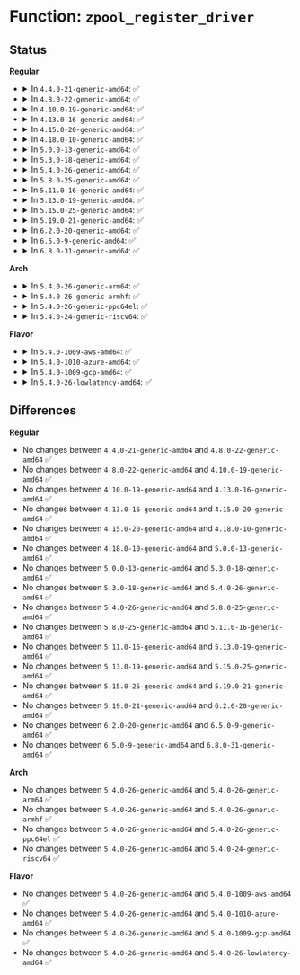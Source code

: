 # Function: <code>zpool_register_driver</code>

## Status
<b>Regular</b>
<ul>
<li>
<details>
<summary>In <code>4.4.0-21-generic-amd64</code>: ✅</summary>

```c
void zpool_register_driver(struct zpool_driver * driver)
```

```json
{
  "name": "zpool_register_driver",
  "collision_type": "Unique Global",
  "inline_type": "No",
  "funcs": [
    {
      "addr": 18446744071580959088,
      "name": "zpool_register_driver",
      "external": true,
      "loc": "mm/zpool.c:38",
      "file": "mm/zpool.c",
      "inline": "seen, unknown",
      "caller_inline": [],
      "caller_func": [
        "mm/zbud.c:init_zbud"
      ]
    }
  ],
  "symbols": [
    {
      "addr": 18446744071580959088,
      "name": "zpool_register_driver",
      "section": ".text",
      "bind": "STB_GLOBAL",
      "size": 83
    }
  ]
}
```
</details>
</li>
<li>
<details>
<summary>In <code>4.8.0-22-generic-amd64</code>: ✅</summary>

```c
void zpool_register_driver(struct zpool_driver * driver)
```

```json
{
  "name": "zpool_register_driver",
  "collision_type": "Unique Global",
  "inline_type": "No",
  "funcs": [
    {
      "addr": 18446744071581110544,
      "name": "zpool_register_driver",
      "external": true,
      "loc": "mm/zpool.c:38",
      "file": "mm/zpool.c",
      "inline": "seen, unknown",
      "caller_inline": [],
      "caller_func": [
        "mm/zbud.c:init_zbud"
      ]
    }
  ],
  "symbols": [
    {
      "addr": 18446744071581110544,
      "name": "zpool_register_driver",
      "section": ".text",
      "bind": "STB_GLOBAL",
      "size": 83
    }
  ]
}
```
</details>
</li>
<li>
<details>
<summary>In <code>4.10.0-19-generic-amd64</code>: ✅</summary>

```c
void zpool_register_driver(struct zpool_driver * driver)
```

```json
{
  "name": "zpool_register_driver",
  "collision_type": "Unique Global",
  "inline_type": "No",
  "funcs": [
    {
      "addr": 18446744071581185712,
      "name": "zpool_register_driver",
      "external": true,
      "loc": "mm/zpool.c:38",
      "file": "mm/zpool.c",
      "inline": "seen, unknown",
      "caller_inline": [],
      "caller_func": [
        "mm/zbud.c:init_zbud"
      ]
    }
  ],
  "symbols": [
    {
      "addr": 18446744071581185712,
      "name": "zpool_register_driver",
      "section": ".text",
      "bind": "STB_GLOBAL",
      "size": 83
    }
  ]
}
```
</details>
</li>
<li>
<details>
<summary>In <code>4.13.0-16-generic-amd64</code>: ✅</summary>

```c
void zpool_register_driver(struct zpool_driver * driver)
```

```json
{
  "name": "zpool_register_driver",
  "collision_type": "Unique Global",
  "inline_type": "No",
  "funcs": [
    {
      "addr": 18446744071581233936,
      "name": "zpool_register_driver",
      "external": true,
      "loc": "mm/zpool.c:38",
      "file": "mm/zpool.c",
      "inline": "seen, unknown",
      "caller_inline": [],
      "caller_func": [
        "mm/zbud.c:init_zbud",
        "mm/zsmalloc.c:zs_init"
      ]
    }
  ],
  "symbols": [
    {
      "addr": 18446744071581233936,
      "name": "zpool_register_driver",
      "section": ".text",
      "bind": "STB_GLOBAL",
      "size": 83
    }
  ]
}
```
</details>
</li>
<li>
<details>
<summary>In <code>4.15.0-20-generic-amd64</code>: ✅</summary>

```c
void zpool_register_driver(struct zpool_driver * driver)
```

```json
{
  "name": "zpool_register_driver",
  "collision_type": "Unique Global",
  "inline_type": "No",
  "funcs": [
    {
      "addr": 18446744071581365424,
      "name": "zpool_register_driver",
      "external": true,
      "loc": "mm/zpool.c:38",
      "file": "mm/zpool.c",
      "inline": "seen, unknown",
      "caller_inline": [],
      "caller_func": [
        "mm/zbud.c:init_zbud",
        "mm/zsmalloc.c:zs_init"
      ]
    }
  ],
  "symbols": [
    {
      "addr": 18446744071581365424,
      "name": "zpool_register_driver",
      "section": ".text",
      "bind": "STB_GLOBAL",
      "size": 83
    }
  ]
}
```
</details>
</li>
<li>
<details>
<summary>In <code>4.18.0-10-generic-amd64</code>: ✅</summary>

```c
void zpool_register_driver(struct zpool_driver * driver)
```

```json
{
  "name": "zpool_register_driver",
  "collision_type": "Unique Global",
  "inline_type": "No",
  "funcs": [
    {
      "addr": 18446744071581515232,
      "name": "zpool_register_driver",
      "external": true,
      "loc": "mm/zpool.c:39",
      "file": "mm/zpool.c",
      "inline": "seen, unknown",
      "caller_inline": [],
      "caller_func": [
        "mm/zbud.c:init_zbud",
        "mm/zsmalloc.c:zs_init"
      ]
    }
  ],
  "symbols": [
    {
      "addr": 18446744071581515232,
      "name": "zpool_register_driver",
      "section": ".text",
      "bind": "STB_GLOBAL",
      "size": 83
    }
  ]
}
```
</details>
</li>
<li>
<details>
<summary>In <code>5.0.0-13-generic-amd64</code>: ✅</summary>

```c
void zpool_register_driver(struct zpool_driver * driver)
```

```json
{
  "name": "zpool_register_driver",
  "collision_type": "Unique Global",
  "inline_type": "No",
  "funcs": [
    {
      "addr": 18446744071581601088,
      "name": "zpool_register_driver",
      "external": true,
      "loc": "mm/zpool.c:39",
      "file": "mm/zpool.c",
      "inline": "seen, unknown",
      "caller_inline": [],
      "caller_func": [
        "mm/zbud.c:init_zbud",
        "mm/zsmalloc.c:zs_init"
      ]
    }
  ],
  "symbols": [
    {
      "addr": 18446744071581601088,
      "name": "zpool_register_driver",
      "section": ".text",
      "bind": "STB_GLOBAL",
      "size": 83
    }
  ]
}
```
</details>
</li>
<li>
<details>
<summary>In <code>5.3.0-18-generic-amd64</code>: ✅</summary>

```c
void zpool_register_driver(struct zpool_driver * driver)
```

```json
{
  "name": "zpool_register_driver",
  "collision_type": "Unique Global",
  "inline_type": "No",
  "funcs": [
    {
      "addr": 18446744071581712320,
      "name": "zpool_register_driver",
      "external": true,
      "loc": "mm/zpool.c:40",
      "file": "mm/zpool.c",
      "inline": "seen, unknown",
      "caller_inline": [],
      "caller_func": [
        "mm/zbud.c:init_zbud",
        "mm/zsmalloc.c:zs_init"
      ]
    }
  ],
  "symbols": [
    {
      "addr": 18446744071581712320,
      "name": "zpool_register_driver",
      "section": ".text",
      "bind": "STB_GLOBAL",
      "size": 83
    }
  ]
}
```
</details>
</li>
<li>
<details>
<summary>In <code>5.4.0-26-generic-amd64</code>: ✅</summary>

```c
void zpool_register_driver(struct zpool_driver * driver)
```

```json
{
  "name": "zpool_register_driver",
  "collision_type": "Unique Global",
  "inline_type": "No",
  "funcs": [
    {
      "addr": 18446744071581785760,
      "name": "zpool_register_driver",
      "external": true,
      "loc": "mm/zpool.c:40",
      "file": "mm/zpool.c",
      "inline": "seen, unknown",
      "caller_inline": [],
      "caller_func": [
        "mm/zbud.c:init_zbud",
        "mm/zsmalloc.c:zs_init"
      ]
    }
  ],
  "symbols": [
    {
      "addr": 18446744071581785760,
      "name": "zpool_register_driver",
      "section": ".text",
      "bind": "STB_GLOBAL",
      "size": 83
    }
  ]
}
```
</details>
</li>
<li>
<details>
<summary>In <code>5.8.0-25-generic-amd64</code>: ✅</summary>

```c
void zpool_register_driver(struct zpool_driver * driver)
```

```json
{
  "name": "zpool_register_driver",
  "collision_type": "Unique Global",
  "inline_type": "No",
  "funcs": [
    {
      "addr": 18446744071582007728,
      "name": "zpool_register_driver",
      "external": true,
      "loc": "mm/zpool.c:40",
      "file": "mm/zpool.c",
      "inline": "seen, unknown",
      "caller_inline": [],
      "caller_func": [
        "mm/zbud.c:init_zbud",
        "mm/zsmalloc.c:zs_init"
      ]
    }
  ],
  "symbols": [
    {
      "addr": 18446744071582007728,
      "name": "zpool_register_driver",
      "section": ".text",
      "bind": "STB_GLOBAL",
      "size": 86
    }
  ]
}
```
</details>
</li>
<li>
<details>
<summary>In <code>5.11.0-16-generic-amd64</code>: ✅</summary>

```c
void zpool_register_driver(struct zpool_driver * driver)
```

```json
{
  "name": "zpool_register_driver",
  "collision_type": "Unique Global",
  "inline_type": "No",
  "funcs": [
    {
      "addr": 18446744071582056304,
      "name": "zpool_register_driver",
      "external": true,
      "loc": "mm/zpool.c:40",
      "file": "mm/zpool.c",
      "inline": "seen, unknown",
      "caller_inline": [],
      "caller_func": [
        "mm/zbud.c:init_zbud",
        "mm/zsmalloc.c:zs_init"
      ]
    }
  ],
  "symbols": [
    {
      "addr": 18446744071582056304,
      "name": "zpool_register_driver",
      "section": ".text",
      "bind": "STB_GLOBAL",
      "size": 86
    }
  ]
}
```
</details>
</li>
<li>
<details>
<summary>In <code>5.13.0-19-generic-amd64</code>: ✅</summary>

```c
void zpool_register_driver(struct zpool_driver * driver)
```

```json
{
  "name": "zpool_register_driver",
  "collision_type": "Unique Global",
  "inline_type": "No",
  "funcs": [
    {
      "addr": 18446744071582081088,
      "name": "zpool_register_driver",
      "external": true,
      "loc": "mm/zpool.c:41",
      "file": "mm/zpool.c",
      "inline": "seen, unknown",
      "caller_inline": [],
      "caller_func": [
        "mm/zbud.c:init_zbud",
        "mm/zsmalloc.c:zs_init"
      ]
    }
  ],
  "symbols": [
    {
      "addr": 18446744071582081088,
      "name": "zpool_register_driver",
      "section": ".text",
      "bind": "STB_GLOBAL",
      "size": 86
    }
  ]
}
```
</details>
</li>
<li>
<details>
<summary>In <code>5.15.0-25-generic-amd64</code>: ✅</summary>

```c
void zpool_register_driver(struct zpool_driver * driver)
```

```json
{
  "name": "zpool_register_driver",
  "collision_type": "Unique Global",
  "inline_type": "No",
  "funcs": [
    {
      "addr": 18446744071582392672,
      "name": "zpool_register_driver",
      "external": true,
      "loc": "mm/zpool.c:41",
      "file": "mm/zpool.c",
      "inline": "seen, unknown",
      "caller_inline": [],
      "caller_func": [
        "mm/zbud.c:init_zbud",
        "mm/zsmalloc.c:zs_init"
      ]
    }
  ],
  "symbols": [
    {
      "addr": 18446744071582392672,
      "name": "zpool_register_driver",
      "section": ".text",
      "bind": "STB_GLOBAL",
      "size": 86
    }
  ]
}
```
</details>
</li>
<li>
<details>
<summary>In <code>5.19.0-21-generic-amd64</code>: ✅</summary>

```c
void zpool_register_driver(struct zpool_driver * driver)
```

```json
{
  "name": "zpool_register_driver",
  "collision_type": "Unique Global",
  "inline_type": "No",
  "funcs": [
    {
      "addr": 18446744071582903344,
      "name": "zpool_register_driver",
      "external": true,
      "loc": "mm/zpool.c:36",
      "file": "mm/zpool.c",
      "inline": "seen, unknown",
      "caller_inline": [],
      "caller_func": [
        "mm/zbud.c:init_zbud",
        "mm/zsmalloc.c:zs_init"
      ]
    }
  ],
  "symbols": [
    {
      "addr": 18446744071582903344,
      "name": "zpool_register_driver",
      "section": ".text",
      "bind": "STB_GLOBAL",
      "size": 94
    }
  ]
}
```
</details>
</li>
<li>
<details>
<summary>In <code>6.2.0-20-generic-amd64</code>: ✅</summary>

```c
void zpool_register_driver(struct zpool_driver * driver)
```

```json
{
  "name": "zpool_register_driver",
  "collision_type": "Unique Global",
  "inline_type": "No",
  "funcs": [
    {
      "addr": 18446744071583455488,
      "name": "zpool_register_driver",
      "external": true,
      "loc": "mm/zpool.c:33",
      "file": "mm/zpool.c",
      "inline": "seen, unknown",
      "caller_inline": [],
      "caller_func": [
        "mm/zbud.c:init_zbud",
        "mm/zsmalloc.c:zs_init"
      ]
    }
  ],
  "symbols": [
    {
      "addr": 18446744071583455488,
      "name": "zpool_register_driver",
      "section": ".text",
      "bind": "STB_GLOBAL",
      "size": 94
    }
  ]
}
```
</details>
</li>
<li>
<details>
<summary>In <code>6.5.0-9-generic-amd64</code>: ✅</summary>

```c
void zpool_register_driver(struct zpool_driver * driver)
```

```json
{
  "name": "zpool_register_driver",
  "collision_type": "Unique Global",
  "inline_type": "No",
  "funcs": [
    {
      "addr": 18446744071583675264,
      "name": "zpool_register_driver",
      "external": true,
      "loc": "mm/zpool.c:33",
      "file": "mm/zpool.c",
      "inline": "seen, unknown",
      "caller_inline": [],
      "caller_func": [
        "mm/zbud.c:init_zbud",
        "mm/zsmalloc.c:zs_init"
      ]
    }
  ],
  "symbols": [
    {
      "addr": 18446744071583675264,
      "name": "zpool_register_driver",
      "section": ".text",
      "bind": "STB_GLOBAL",
      "size": 94
    }
  ]
}
```
</details>
</li>
<li>
<details>
<summary>In <code>6.8.0-31-generic-amd64</code>: ✅</summary>

```c
void zpool_register_driver(struct zpool_driver * driver)
```

```json
{
  "name": "zpool_register_driver",
  "collision_type": "Unique Global",
  "inline_type": "No",
  "funcs": [
    {
      "addr": 18446744071583869536,
      "name": "zpool_register_driver",
      "external": true,
      "loc": "mm/zpool.c:33",
      "file": "mm/zpool.c",
      "inline": "seen, unknown",
      "caller_inline": [],
      "caller_func": [
        "mm/zbud.c:init_zbud",
        "mm/zsmalloc.c:zs_init"
      ]
    }
  ],
  "symbols": [
    {
      "addr": 18446744071583869536,
      "name": "zpool_register_driver",
      "section": ".text",
      "bind": "STB_GLOBAL",
      "size": 94
    }
  ]
}
```
</details>
</li>
</ul>
<b>Arch</b>
<ul>
<li>
<details>
<summary>In <code>5.4.0-26-generic-arm64</code>: ✅</summary>

```c
void zpool_register_driver(struct zpool_driver * driver)
```

```json
{
  "name": "zpool_register_driver",
  "collision_type": "Unique Global",
  "inline_type": "No",
  "funcs": [
    {
      "addr": 18446603336493245392,
      "name": "zpool_register_driver",
      "external": true,
      "loc": "mm/zpool.c:40",
      "file": "mm/zpool.c",
      "inline": "seen, unknown",
      "caller_inline": [],
      "caller_func": [
        "mm/zbud.c:init_zbud",
        "mm/zsmalloc.c:zs_init"
      ]
    }
  ],
  "symbols": [
    {
      "addr": 18446603336493245392,
      "name": "zpool_register_driver",
      "section": ".text",
      "bind": "STB_GLOBAL",
      "size": 160
    }
  ]
}
```
</details>
</li>
<li>
<details>
<summary>In <code>5.4.0-26-generic-armhf</code>: ✅</summary>

```c
void zpool_register_driver(struct zpool_driver * driver)
```

```json
{
  "name": "zpool_register_driver",
  "collision_type": "Unique Global",
  "inline_type": "No",
  "funcs": [
    {
      "addr": 3226857456,
      "name": "zpool_register_driver",
      "external": true,
      "loc": "mm/zpool.c:40",
      "file": "mm/zpool.c",
      "inline": "seen, unknown",
      "caller_inline": [],
      "caller_func": [
        "mm/zbud.c:init_zbud",
        "mm/zsmalloc.c:zs_init"
      ]
    }
  ],
  "symbols": [
    {
      "addr": 3226857456,
      "name": "zpool_register_driver",
      "section": ".text",
      "bind": "STB_GLOBAL",
      "size": 104
    }
  ]
}
```
</details>
</li>
<li>
<details>
<summary>In <code>5.4.0-26-generic-ppc64el</code>: ✅</summary>

```c
void zpool_register_driver(struct zpool_driver * driver)
```

```json
{
  "name": "zpool_register_driver",
  "collision_type": "Unique Global",
  "inline_type": "No",
  "funcs": [
    {
      "addr": 13835058055286768128,
      "name": "zpool_register_driver",
      "external": true,
      "loc": "mm/zpool.c:40",
      "file": "mm/zpool.c",
      "inline": "seen, unknown",
      "caller_inline": [],
      "caller_func": [
        "mm/zbud.c:init_zbud",
        "mm/zsmalloc.c:zs_init"
      ]
    }
  ],
  "symbols": [
    {
      "addr": 13835058055286768128,
      "name": "zpool_register_driver",
      "section": ".text",
      "bind": "STB_GLOBAL",
      "size": 216
    }
  ]
}
```
</details>
</li>
<li>
<details>
<summary>In <code>5.4.0-24-generic-riscv64</code>: ✅</summary>

```c
void zpool_register_driver(struct zpool_driver * driver)
```

```json
{
  "name": "zpool_register_driver",
  "collision_type": "Unique Global",
  "inline_type": "No",
  "funcs": [
    {
      "addr": 18446743936273003924,
      "name": "zpool_register_driver",
      "external": true,
      "loc": "mm/zpool.c:40",
      "file": "mm/zpool.c",
      "inline": "seen, unknown",
      "caller_inline": [],
      "caller_func": [
        "mm/zbud.c:init_zbud",
        "mm/zsmalloc.c:zs_init"
      ]
    }
  ],
  "symbols": [
    {
      "addr": 18446743936273003924,
      "name": "zpool_register_driver",
      "section": ".text",
      "bind": "STB_GLOBAL",
      "size": 142
    }
  ]
}
```
</details>
</li>
</ul>
<b>Flavor</b>
<ul>
<li>
<details>
<summary>In <code>5.4.0-1009-aws-amd64</code>: ✅</summary>

```c
void zpool_register_driver(struct zpool_driver * driver)
```

```json
{
  "name": "zpool_register_driver",
  "collision_type": "Unique Global",
  "inline_type": "No",
  "funcs": [
    {
      "addr": 18446744071581754496,
      "name": "zpool_register_driver",
      "external": true,
      "loc": "mm/zpool.c:40",
      "file": "mm/zpool.c",
      "inline": "seen, unknown",
      "caller_inline": [],
      "caller_func": [
        "mm/zbud.c:init_zbud",
        "mm/zsmalloc.c:zs_init"
      ]
    }
  ],
  "symbols": [
    {
      "addr": 18446744071581754496,
      "name": "zpool_register_driver",
      "section": ".text",
      "bind": "STB_GLOBAL",
      "size": 83
    }
  ]
}
```
</details>
</li>
<li>
<details>
<summary>In <code>5.4.0-1010-azure-amd64</code>: ✅</summary>

```c
void zpool_register_driver(struct zpool_driver * driver)
```

```json
{
  "name": "zpool_register_driver",
  "collision_type": "Unique Global",
  "inline_type": "No",
  "funcs": [
    {
      "addr": 18446744071581693120,
      "name": "zpool_register_driver",
      "external": true,
      "loc": "mm/zpool.c:40",
      "file": "mm/zpool.c",
      "inline": "seen, unknown",
      "caller_inline": [],
      "caller_func": [
        "mm/zbud.c:init_zbud",
        "mm/zsmalloc.c:zs_init"
      ]
    }
  ],
  "symbols": [
    {
      "addr": 18446744071581693120,
      "name": "zpool_register_driver",
      "section": ".text",
      "bind": "STB_GLOBAL",
      "size": 83
    }
  ]
}
```
</details>
</li>
<li>
<details>
<summary>In <code>5.4.0-1009-gcp-amd64</code>: ✅</summary>

```c
void zpool_register_driver(struct zpool_driver * driver)
```

```json
{
  "name": "zpool_register_driver",
  "collision_type": "Unique Global",
  "inline_type": "No",
  "funcs": [
    {
      "addr": 18446744071581745808,
      "name": "zpool_register_driver",
      "external": true,
      "loc": "mm/zpool.c:40",
      "file": "mm/zpool.c",
      "inline": "seen, unknown",
      "caller_inline": [],
      "caller_func": [
        "mm/zbud.c:init_zbud",
        "mm/zsmalloc.c:zs_init"
      ]
    }
  ],
  "symbols": [
    {
      "addr": 18446744071581745808,
      "name": "zpool_register_driver",
      "section": ".text",
      "bind": "STB_GLOBAL",
      "size": 83
    }
  ]
}
```
</details>
</li>
<li>
<details>
<summary>In <code>5.4.0-26-lowlatency-amd64</code>: ✅</summary>

```c
void zpool_register_driver(struct zpool_driver * driver)
```

```json
{
  "name": "zpool_register_driver",
  "collision_type": "Unique Global",
  "inline_type": "No",
  "funcs": [
    {
      "addr": 18446744071581814064,
      "name": "zpool_register_driver",
      "external": true,
      "loc": "mm/zpool.c:40",
      "file": "mm/zpool.c",
      "inline": "seen, unknown",
      "caller_inline": [],
      "caller_func": [
        "mm/zbud.c:init_zbud",
        "mm/zsmalloc.c:zs_init"
      ]
    }
  ],
  "symbols": [
    {
      "addr": 18446744071581814064,
      "name": "zpool_register_driver",
      "section": ".text",
      "bind": "STB_GLOBAL",
      "size": 81
    }
  ]
}
```
</details>
</li>
</ul>

## Differences
<b>Regular</b>
<ul>
<li>
No changes between <code>4.4.0-21-generic-amd64</code> and <code>4.8.0-22-generic-amd64</code> ✅
</li>
<li>
No changes between <code>4.8.0-22-generic-amd64</code> and <code>4.10.0-19-generic-amd64</code> ✅
</li>
<li>
No changes between <code>4.10.0-19-generic-amd64</code> and <code>4.13.0-16-generic-amd64</code> ✅
</li>
<li>
No changes between <code>4.13.0-16-generic-amd64</code> and <code>4.15.0-20-generic-amd64</code> ✅
</li>
<li>
No changes between <code>4.15.0-20-generic-amd64</code> and <code>4.18.0-10-generic-amd64</code> ✅
</li>
<li>
No changes between <code>4.18.0-10-generic-amd64</code> and <code>5.0.0-13-generic-amd64</code> ✅
</li>
<li>
No changes between <code>5.0.0-13-generic-amd64</code> and <code>5.3.0-18-generic-amd64</code> ✅
</li>
<li>
No changes between <code>5.3.0-18-generic-amd64</code> and <code>5.4.0-26-generic-amd64</code> ✅
</li>
<li>
No changes between <code>5.4.0-26-generic-amd64</code> and <code>5.8.0-25-generic-amd64</code> ✅
</li>
<li>
No changes between <code>5.8.0-25-generic-amd64</code> and <code>5.11.0-16-generic-amd64</code> ✅
</li>
<li>
No changes between <code>5.11.0-16-generic-amd64</code> and <code>5.13.0-19-generic-amd64</code> ✅
</li>
<li>
No changes between <code>5.13.0-19-generic-amd64</code> and <code>5.15.0-25-generic-amd64</code> ✅
</li>
<li>
No changes between <code>5.15.0-25-generic-amd64</code> and <code>5.19.0-21-generic-amd64</code> ✅
</li>
<li>
No changes between <code>5.19.0-21-generic-amd64</code> and <code>6.2.0-20-generic-amd64</code> ✅
</li>
<li>
No changes between <code>6.2.0-20-generic-amd64</code> and <code>6.5.0-9-generic-amd64</code> ✅
</li>
<li>
No changes between <code>6.5.0-9-generic-amd64</code> and <code>6.8.0-31-generic-amd64</code> ✅
</li>
</ul>
<b>Arch</b>
<ul>
<li>
No changes between <code>5.4.0-26-generic-amd64</code> and <code>5.4.0-26-generic-arm64</code> ✅
</li>
<li>
No changes between <code>5.4.0-26-generic-amd64</code> and <code>5.4.0-26-generic-armhf</code> ✅
</li>
<li>
No changes between <code>5.4.0-26-generic-amd64</code> and <code>5.4.0-26-generic-ppc64el</code> ✅
</li>
<li>
No changes between <code>5.4.0-26-generic-amd64</code> and <code>5.4.0-24-generic-riscv64</code> ✅
</li>
</ul>
<b>Flavor</b>
<ul>
<li>
No changes between <code>5.4.0-26-generic-amd64</code> and <code>5.4.0-1009-aws-amd64</code> ✅
</li>
<li>
No changes between <code>5.4.0-26-generic-amd64</code> and <code>5.4.0-1010-azure-amd64</code> ✅
</li>
<li>
No changes between <code>5.4.0-26-generic-amd64</code> and <code>5.4.0-1009-gcp-amd64</code> ✅
</li>
<li>
No changes between <code>5.4.0-26-generic-amd64</code> and <code>5.4.0-26-lowlatency-amd64</code> ✅
</li>
</ul>
